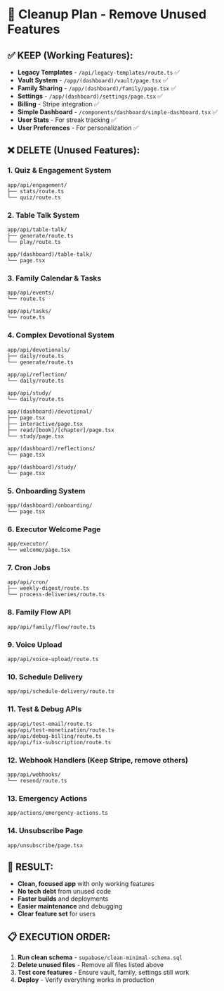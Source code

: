 # 🧹 Cleanup Plan - Remove Unused Features

## ✅ KEEP (Working Features):
- **Legacy Templates** - `/api/legacy-templates/route.ts` ✅
- **Vault System** - `/app/(dashboard)/vault/page.tsx` ✅
- **Family Sharing** - `/app/(dashboard)/family/page.tsx` ✅
- **Settings** - `/app/(dashboard)/settings/page.tsx` ✅
- **Billing** - Stripe integration ✅
- **Simple Dashboard** - `/components/dashboard/simple-dashboard.tsx` ✅
- **User Stats** - For streak tracking ✅
- **User Preferences** - For personalization ✅

## ❌ DELETE (Unused Features):

### 1. Quiz & Engagement System
```
app/api/engagement/
├── stats/route.ts
└── quiz/route.ts
```

### 2. Table Talk System
```
app/api/table-talk/
├── generate/route.ts
└── play/route.ts

app/(dashboard)/table-talk/
└── page.tsx
```

### 3. Family Calendar & Tasks
```
app/api/events/
└── route.ts

app/api/tasks/
└── route.ts
```

### 4. Complex Devotional System
```
app/api/devotionals/
├── daily/route.ts
└── generate/route.ts

app/api/reflection/
└── daily/route.ts

app/api/study/
└── daily/route.ts

app/(dashboard)/devotional/
├── page.tsx
├── interactive/page.tsx
├── read/[book]/[chapter]/page.tsx
└── study/page.tsx

app/(dashboard)/reflections/
└── page.tsx

app/(dashboard)/study/
└── page.tsx
```

### 5. Onboarding System
```
app/(dashboard)/onboarding/
└── page.tsx
```

### 6. Executor Welcome Page
```
app/executor/
└── welcome/page.tsx
```

### 7. Cron Jobs
```
app/api/cron/
├── weekly-digest/route.ts
└── process-deliveries/route.ts
```

### 8. Family Flow API
```
app/api/family/flow/route.ts
```

### 9. Voice Upload
```
app/api/voice-upload/route.ts
```

### 10. Schedule Delivery
```
app/api/schedule-delivery/route.ts
```

### 11. Test & Debug APIs
```
app/api/test-email/route.ts
app/api/test-monetization/route.ts
app/api/debug-billing/route.ts
app/api/fix-subscription/route.ts
```

### 12. Webhook Handlers (Keep Stripe, remove others)
```
app/api/webhooks/
└── resend/route.ts
```

### 13. Emergency Actions
```
app/actions/emergency-actions.ts
```

### 14. Unsubscribe Page
```
app/unsubscribe/page.tsx
```

## 🎯 RESULT:
- **Clean, focused app** with only working features
- **No tech debt** from unused code
- **Faster builds** and deployments
- **Easier maintenance** and debugging
- **Clear feature set** for users

## 📋 EXECUTION ORDER:
1. **Run clean schema** - `supabase/clean-minimal-schema.sql`
2. **Delete unused files** - Remove all files listed above
3. **Test core features** - Ensure vault, family, settings still work
4. **Deploy** - Verify everything works in production
